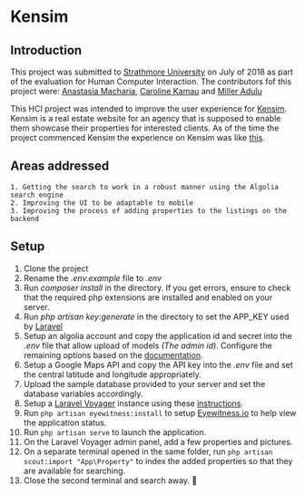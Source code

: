 # Kensim

## Introduction
This project was submitted to [Strathmore University](https://www.strathmore.edu/) on July of 2018 as part of the evaluation for Human Computer Interaction. The contributors fof this project were: [Anastasia Macharia](https://github.com/clare44macharia), [Caroline Kamau](https://github.com/Caroline-Kamau) and [Miller Adulu](https://github.com/MillerAdulu)

This HCI project was intended to improve the user experience for [Kensim](http://kensim.co.ke). Kensim is a real estate website for an agency that is supposed to enable them showcase their properties for interested clients. As of the time the project commenced Kensim the experience on Kensim was like [this](https://drive.google.com/file/d/11LYHkYIaI_KUt82wDgZQKXnr8p5VjAr7/view).

## Areas addressed
    1. Getting the search to work in a robust manner using the Algolia search engine
    2. Improving the UI to be adaptable to mobile
    3. Improving the process of adding properties to the listings on the backend

## Setup

1. Clone the project
2. Rename the *.env.example* file to *.env*
3. Run *composer install* in the directory. If you get errors, ensure to check that the required php extensions are installed and enabled on your server.
4. Run *php artisan key:generate* in the directory to set the APP_KEY used by [Laravel](https://laravel.com/)
5. Setup an algolia account and copy the application id and secret into the *.env* file that allow upload of models *(The admin id)*. Configure the remaining options based on the [documentation](https://www.algolia.com/doc/api-client/laravel/install/).
6. Setup a Google Maps API and copy the API key into the *.env* file and set the central latitude and longitude appropriately.
7. Upload the sample database provided to your server and set the database variables accordingly.
8. Setup a [Laravel Voyager](https://docs.laravelvoyager.com) instance using these [instructions](https://docs.laravelvoyager.com/getting-started/installation).
9. Run `php artisan eyewitness:install` to setup [Eyewitness.io](https://eyewitness.io/) to help view the application status.
10. Run `php artisan serve` to launch the application.
11. On the Laravel Voyager admin panel, add a few properties and pictures.
12. On a separate terminal opened in the same folder, run `php artisan scout:import "App\Property"` to index the added properties so that they are available for searching.
13. Close the second terminal and search away. :tada: